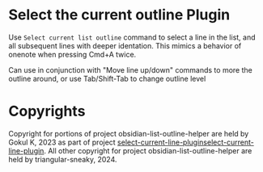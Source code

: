 # Select the current outline Plugin

Use `Select current list outline` command to select a line in the list, and all subsequent lines with deeper identation. This mimics a behavior of onenote when pressing Cmd+A twice.

Can use in conjunction with "Move line up/down" commands to more the outline around, or use Tab/Shift-Tab to change outline level

# Copyrights

Copyright for portions of project obsidian-list-outline-helper are held by Gokul K, 2023 as part of project [select-current-line-pluginselect-current-line-plugin](https://github.com/gokulk16/select-current-line-plugin). All other copyright for project obsidian-list-outline-helper are held by triangular-sneaky, 2024.

